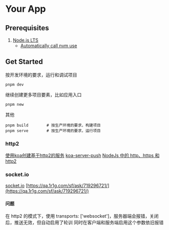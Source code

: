 # Your App

## Prerequisites

1. [Node.js LTS](https://github.com/nodejs/Release)
    * [Automatically call nvm use](https://github.com/nvm-sh/nvm#deeper-shell-integration)

## Get Started

按开发环境的要求，运行和调试项目

```
pnpm dev
```

继续创建更多项目要素，比如应用入口

```
pnpm new
```

其他

```
pnpm build        # 按生产环境的要求，构建项目
pnpm serve        # 按生产环境的要求，运行项目
```

### http2
[使用koa创建基于http2的服务](https://juejin.cn/post/7039525929558736927)
[koa-server-push](https://www.npmjs.com/package/koa-server-push)
[NodeJs 中的 http、https 和 http2](https://www.jianshu.com/p/d9029f7227ea)
### socket.io
[socket.io](https://github.com/socketio/socket.io)
[https://qa.1r1g.com/sf/ask/719296721/](https://qa.1r1g.com/sf/ask/719296721/)
#### 问题
在 http2 的模式下，使用 transports: ['websocket']，服务器端会报错，关闭后，推送无效，但自动启用了轮训
同时在客户端和服务端启用这个参数依旧报错
